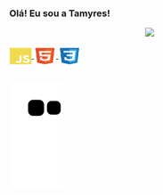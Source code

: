 ### Olá! Eu sou a Tamyres!

<div align="center">
  <a href="https://github.com/tamyressilva">
  <img height="180em" src="https://github-readme-stats.vercel.app/api?username=tamyressilva&show_icons=true&theme=dracula&include_all_commits=true&count_private=true"/>
</div>
<div style="display: inline_block"><br>
  <img align="center" alt="Rafa-Js" height="30" width="40" src="https://raw.githubusercontent.com/devicons/devicon/master/icons/javascript/javascript-plain.svg">
  <img align="center" alt="Rafa-HTML" height="30" width="40" src="https://raw.githubusercontent.com/devicons/devicon/master/icons/html5/html5-original.svg">
  <img align="center" alt="Rafa-CSS" height="30" width="40" src="https://raw.githubusercontent.com/devicons/devicon/master/icons/css3/css3-original.svg">
</div>
  
##
 
<div> 

  ![Snake animation](https://github.com/tamyressilva/tamyressilva/blob/output/github-contribution-grid-snake.svg)
 
</div>
